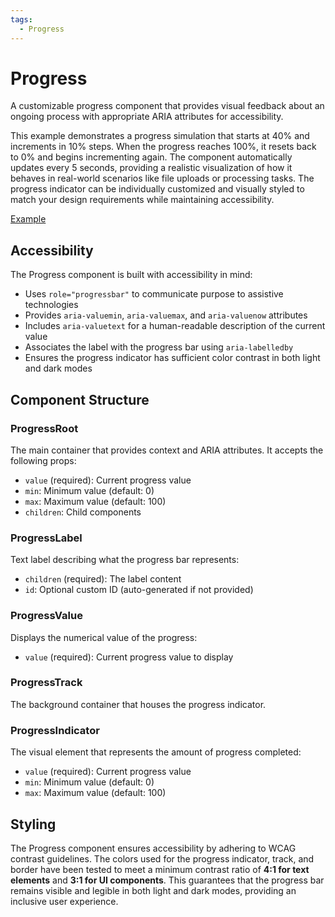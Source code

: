 ```yaml
---
tags:
  - Progress
---
```


# Progress

<div data-description>

A customizable progress component that provides visual feedback about an ongoing process with appropriate ARIA attributes for accessibility.

</div>

<div data-tags></div>

<aside data-type="note" title="Simulation demonstration">
This example demonstrates a progress simulation that starts at 40% and increments in 10% steps. When the progress reaches 100%, it resets back to 0% and begins incrementing again. The component automatically updates every 5 seconds, providing a realistic visualization of how it behaves in real-world scenarios like file uploads or processing tasks. The progress indicator can be individually customized and visually styled to match your design requirements while maintaining accessibility.
</aside>

<a href="./index.react.tsx" data-playground>Example</a>

## Accessibility

The Progress component is built with accessibility in mind:

- Uses `role="progressbar"` to communicate purpose to assistive technologies
- Provides `aria-valuemin`, `aria-valuemax`, and `aria-valuenow` attributes
- Includes `aria-valuetext` for a human-readable description of the current value
- Associates the label with the progress bar using `aria-labelledby`
- Ensures the progress indicator has sufficient color contrast in both light and dark modes

## Component Structure

### ProgressRoot

The main container that provides context and ARIA attributes. It accepts the following props:

- `value` (required): Current progress value
- `min`: Minimum value (default: 0)
- `max`: Maximum value (default: 100)
- `children`: Child components

### ProgressLabel

Text label describing what the progress bar represents:

- `children` (required): The label content
- `id`: Optional custom ID (auto-generated if not provided)

### ProgressValue

Displays the numerical value of the progress:

- `value` (required): Current progress value to display

### ProgressTrack

The background container that houses the progress indicator.

### ProgressIndicator

The visual element that represents the amount of progress completed:

- `value` (required): Current progress value
- `min`: Minimum value (default: 0)
- `max`: Maximum value (default: 100)

## Styling

The Progress component ensures accessibility by adhering to WCAG contrast guidelines. The colors used for the progress indicator, track, and border have been tested to meet a minimum contrast ratio of **4:1 for text elements** and **3:1 for UI components**. This guarantees that the progress bar remains visible and legible in both light and dark modes, providing an inclusive user experience.
